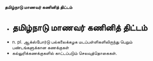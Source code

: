 **தமிழ்நாடு மாணவர் கணினித் திட்டம்**
- # தமிழ்நாடு மாணவர் கணினித் திட்டம்
- n. pl. ஆக்ஸ்போர்டு பல்கலைக்கழக மடப்பள்ளிகளிலிருந்து பெறும் பண்டங்களுக்கான கணக்குகள்
- கல்லுரிக்கணக்குகளில் காட்டப்படும் செலவுத்தொகைகள்.

